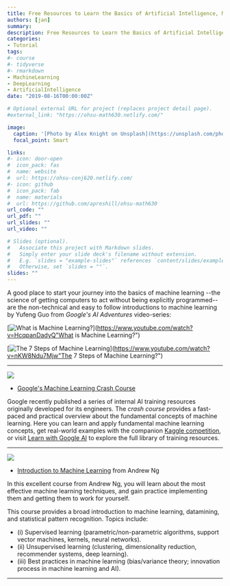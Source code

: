 ```yaml
---
title: Free Resources to Learn the Basics of Artificial Intelligence, Machine  Learning and Deep Learning
authors: [jan]
summary:
description: Free Resources to Learn the Basics of Artificial Intelligence, Machine  Learning and Deep Learning.
categories:
- Tutorial
tags:
#- course
#- tidyverse
#- rmarkdown
- MachineLearning
- DeepLearning
- ArtificialIntelligence
date: "2019-08-16T00:00:00Z"

# Optional external URL for project (replaces project detail page).
#external_link: "https://ohsu-math630.netlify.com/"

image:
  caption: '[Photo by Alex Knight on Unsplash](https://unsplash.com/photos/2EJCSULRwC8)'
  focal_point: Smart

links:
#- icon: door-open
#  icon_pack: fas
#  name: website
#  url: https://ohsu-conj620.netlify.com/
#- icon: github
#  icon_pack: fab
#  name: materials
#  url: https://github.com/apreshill/ohsu-math630
url_code: ""
url_pdf: ""
url_slides: ""
url_video: ""

# Slides (optional).
#   Associate this project with Markdown slides.
#   Simply enter your slide deck's filename without extension.
#   E.g. `slides = "example-slides"` references `content/slides/example-slides.md`.
#   Otherwise, set `slides = ""`.
slides: ""
---
```


A good place to start your journey into the basics of machine learning --the science of getting computers to act without being explicitly programmed-- are the non-technical and easy to follow introductions to machine learning by Yufeng Guo from *Google's AI Adventures* video-series:

[![What is Machine Learning?](https://img.youtube.com/vi/HcqpanDadyQ/0.jpg)](https://www.youtube.com/watch?v=HcqpanDadyQ"What is Machine Learning?")

[![The 7 Steps of Machine Learning](https://img.youtube.com/vi/nKW8Ndu7Mjw/0.jpg)](https://www.youtube.com/watch?v=nKW8Ndu7Mjw"The 7 Steps of Machine Learning?")


---

![](https://ai.google/static/images/share.png)


* [Google's Machine Learning Crash Course](https://developers.google.com/machine-learning/crash-course/)

Google recently published a series of internal AI training resources originally developed for its engineers. The *crash course* provides a fast-paced and practical overview about the fundamental concepts of machine learning. Here you can learn and apply fundamental machine learning concepts, get real-world examples with the companion [Kaggle competition](https://www.kaggle.com), or visit [Learn with Google AI](https://ai.google/education/) to explore the full library of training resources.

---

![](https://www.andrewng.org/content/uploads/2013/04/photo_about_w211.jpg)

* [Introduction to Machine Learning](https://www.coursera.org/learn/machine-learning) from Andrew Ng

In this excellent course from Andrew Ng, you will learn about the most effective machine learning techniques, and gain practice implementing them and getting them to work for yourself.

This course provides a broad introduction to machine learning, datamining, and statistical pattern recognition. Topics include:

* (i) Supervised learning (parametric/non-parametric algorithms, support vector machines, kernels, neural networks).
* (ii) Unsupervised learning (clustering, dimensionality reduction, recommender systems, deep learning).
* (iii) Best practices in machine learning (bias/variance theory; innovation process in machine learning and AI).

---
